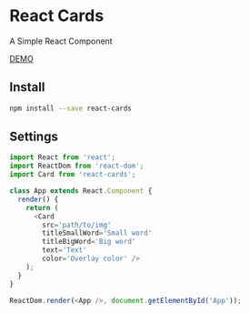 React Cards
===========

A Simple React Component

[DEMO](http://halfeld.github.io/react-cards)

Install
-------

```sh
npm install --save react-cards
```

Settings
--------

```js
import React from 'react';
import ReactDom from 'react-dom';
import Card from 'react-cards';

class App extends React.Component {
  render() {
    return (
      <Card
        src='path/to/img'
        titleSmallWord='Small word'
        titleBigWord='Big word'
        text='Text'
        color='Overlay color' />
    );
  }
}

ReactDom.render(<App />, document.getElementById('App'));
```
